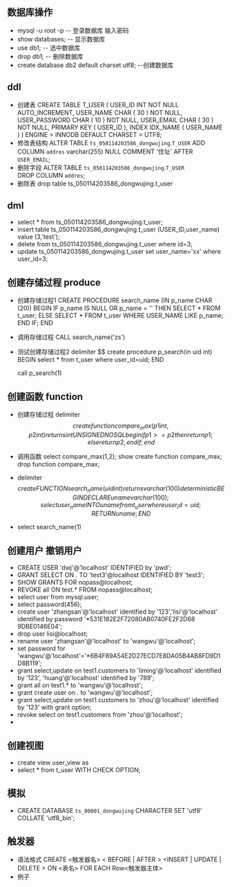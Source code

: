 ## 数据库操作
- mysql -u root -p    -- 登录数据库 输入密码
- show databases;     -- 显示数据库
- use db1;            -- 选中数据库
- drop db1;           -- 删除数据库
- create database db2 default charset utf8;   --创建数据库


## ddl
- 创建表
    CREATE TABLE T_USER (
        USER_ID INT NOT NULL AUTO_INCREMENT,
        USER_NAME CHAR ( 30 ) NOT NULL,
        USER_PASSWORD CHAR ( 10 ) NOT NULL,
        USER_EMAIL CHAR ( 30 ) NOT NULL,
        PRIMARY KEY ( USER_ID ),
    INDEX IDX_NAME ( USER_NAME ) 
    ) ENGINE = INNODB DEFAULT CHARSET = UTF8;
- 修改表结构
    ALTER TABLE `ts_050114203586_dongwujing`.`T_USER` 
    ADD COLUMN `addres` varchar(255) NULL COMMENT '住址' AFTER `USER_EMAIL`;
- 删除字段
    ALTER TABLE `ts_050114203586_dongwujing`.`T_USER`   
    DROP COLUMN `addres`;
- 删除表
    drop table ts_050114203586_dongwujing.t_user

## dml
- select * from ts_050114203586_dongwujing.t_user;
- insert table ts_050114203586_dongwujing.t_user (USER_ID,user_name) value (3,'test');
- delete from ts_050114203586_dongwujing.t_user where id=3;
- update ts_050114203586_dongwujing.t_user set user_name='xx' where user_id=3;

## 创建存储过程 produce
-  创建存储过程1
    CREATE PROCEDURE  search_name (IN p_name CHAR (20))
    BEGIN
        IF p_name IS NULL  OR p_name = ''  THEN
                SELECT *  FROM t_user;
        ELSE 
                SELECT *  FROM t_user  WHERE USER_NAME LIKE p_name;
        END IF;
    END
- 调用存储过程
    CALL search_name('zs')
-  测试创建存储过程2
    delimiter $$ 
    create procedure p_search(in uid int)
    BEGIN
        select * from t_user where user_id=uid;
    END

    call p_search(1)
## 创建函数 function
-  创建存储过程
	delimiter $$
	create function compare_max(p1 int,p2 int)  
	returns int
	UNSIGNED NO SQL 
	begin
			if p1 >= p2 then
					return p1; 
			else
					return p2; 
			end if; 
	end $$
- 调用函数 
	select compare_max(1,2);
    show create function compare_max;
    drop function compare_max;

-   delimiter $$
    create FUNCTION search_name(uid int) 
    returns varchar(100)
    deterministic
    BEGIN
        DECLARE uname varchar(100);
            select user_name INTO uname from t_user where user_id=uid ;
        RETURN uname;
    END $$
-   select search_name(1)
## 创建用户 撤销用户
- CREATE USER 'dwj'@'localhost' IDENTIFIED by 'pwd';
- GRANT SELECT ON *.* TO 'test3'@localhost IDENTIFIED BY 'test3';
- SHOW GRANTS FOR nopass@localhost;
- REVOKE all ON test.* FROM nopass@localhost;
- select user from mysql.user; 
- select password(456);
- create user 'zhangsan'@'localhost' identified by '123','lisi'@'localhost' identified by password  '*531E182E2F72080AB0740FE2F2D68 9DBE0146E04';
- drop user lisi@localhost;
- rename user 'zhangsan'@'localhost' to 'wangwu'@'localhost';
- set password for 'wangwu'@'localhost'='*6B4F89A54E2D27ECD7E8DA05B4AB8FD9D1D8B119';
- grant select,update on test1.customers to 'liming'@'localhost' identified by '123',   'huang'@'localhost' identified by '789';
- grant all on test1.* to 'wangwu'@'localhost';
- grant create user on *.* to 'wangwu'@'localhost';
- grant select,update on test1.customers to 'zhou'@'localhost' identified by '123' with grant option;
- revoke select on test1.customers from 'zhou'@'localhost';
- 
## 创建视图
- create view user_view as 
-  select * from t_user  WITH CHECK OPTION;


## 模拟
- CREATE DATABASE `ts_00001_dongwujing` CHARACTER SET 'utf8' COLLATE 'utf8_bin';
## 触发器
- 语法格式
    CREATE <触发器名> < BEFORE | AFTER >
    <INSERT | UPDATE | DELETE >
    ON <表名> FOR EACH Row<触发器主体>
- 例子
    




